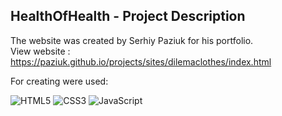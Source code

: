 ## HealthOfHealth - Project Description <br>

The website was created by Serhiy Paziuk for his portfolio. <br/>
View website : https://paziuk.github.io/projects/sites/dilemaclothes/index.html  <br/>

For creating were used: <br/>

![HTML5](https://img.shields.io/badge/-HTML5-ffffff?style=for-the-badge&logo=html5)
![CSS3](https://img.shields.io/badge/-CSS3-264de4?style=for-the-badge&logo=css3)
![JavaScript](https://img.shields.io/badge/-JavaScript-ffffff?style=for-the-badge&logo=javascript)
